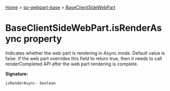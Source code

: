 <!-- docId=sp-webpart-base.baseclientsidewebpart.isrenderasync -->

[Home](./index.md) &gt; [sp-webpart-base](./sp-webpart-base.md) &gt; [BaseClientSideWebPart](./sp-webpart-base.baseclientsidewebpart.md)

# BaseClientSideWebPart.isRenderAsync property

Indicates whether the web part is rendering in Async mode. Default value is false. If the web part overrides this field to return true, then it needs to call renderCompleted API after the web part rendering is complete.

**Signature:**
```javascript
isRenderAsync: boolean
```
